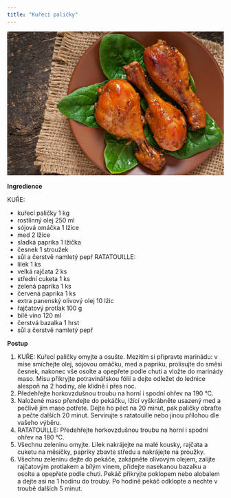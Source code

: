 ```yaml
---
title: "Kuřecí paličky"
---
```


![Kuřecí paličky](./images/kureciPalicky.jpg)

**Ingredience**

KUŘE:
- kuřecí paličky 1 kg
- rostlinný olej 250 ml
- sójová omáčka 1 lžíce
- med 2 lžíce
- sladká paprika 1 lžička
- česnek 1 stroužek
- sůl a čerstvě namletý pepř
RATATOUILLE:
- lilek 1 ks
- velká rajčata 2 ks
- střední cuketa 1 ks
- zelená paprika 1 ks
- červená paprika 1 ks
- extra panenský olivový olej 10 lžic
- řajčatový protlak 100 g
- bílé vino 120 ml
- čerstvá bazalka 1 hrst
- sůl a čerstvě namletý pepř

**Postup**

1. KUŘE:  Kuřecí paličky omyjte a osušte. Mezitím si připravte marinádu: v míse smíchejte olej, sójovou omáčku, med a papriku, prolisujte do směsi česnek, nakonec vše osolte a opepřete podle chuti a vložte do marinády maso. Mísu přikryjte potravinářskou fólií a dejte odležet do lednice alespoň na 2 hodiny, ale klidně i přes noc.
2. Předehřejte horkovzdušnou troubu na horní i spodní ohřev na 190 °C.
3. Naložené maso přendejte do pekáčku, lžící vyškrábněte usazený med a pečlivě jím maso potřete. Dejte ho péct na 20 minut, pak paličky obraťte a pečte dalších 20 minut. Servírujte s ratatouille nebo jinou přílohou dle vašeho výběru.
4. RATATOUILLE: Předehřejte horkovzdušnou troubu na horní i spodní ohřev na 180 °C.
5. Všechnu zeleninu omyjte. Lilek nakrájejte na malé kousky, rajčata a cuketu na měsíčky, papriky zbavte středu a nakrájejte na proužky.
6. Všechnu zeleninu dejte do pekáče, zakápněte olivovým olejem, zalijte rajčatovým protlakem a bílým vínem, přidejte nasekanou bazalku a osolte a opepřete podle chuti. Pekáč přikryjte poklopem nebo alobalem a dejte asi na 1 hodinu do trouby. Po hodině pekáč odklopte a nechte v troubě dalších 5 minut.